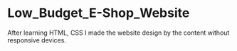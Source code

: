 # Low_Budget_E-Shop_Website
After learning HTML, CSS I made the website design by the content without responsive devices. 
